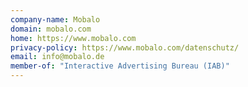 ```yaml
---
company-name: Mobalo
domain: mobalo.com
home: https://www.mobalo.com
privacy-policy: https://www.mobalo.com/datenschutz/
email: info@mobalo.de
member-of: "Interactive Advertising Bureau (IAB)"
---
```




